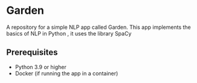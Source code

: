 # Garden
A repository for a simple NLP app called Garden. This app implements the basics of NLP in Python , it uses  the library SpaCy

## Prerequisites

- Python 3.9 or higher
- Docker (if running the app in a container)
